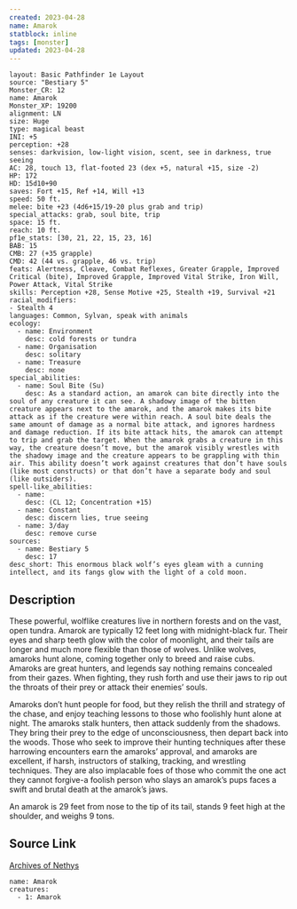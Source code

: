 ```yaml
---
created: 2023-04-28
name: Amarok
statblock: inline
tags: [monster]
updated: 2023-04-28
---
```

```statblock
layout: Basic Pathfinder 1e Layout
source: "Bestiary 5"
Monster_CR: 12
name: Amarok
Monster_XP: 19200
alignment: LN
size: Huge
type: magical beast
INI: +5
perception: +28
senses: darkvision, low-light vision, scent, see in darkness, true seeing
AC: 28, touch 13, flat-footed 23 (dex +5, natural +15, size -2)
HP: 172
HD: 15d10+90
saves: Fort +15, Ref +14, Will +13
speed: 50 ft.
melee: bite +23 (4d6+15/19-20 plus grab and trip)
special_attacks: grab, soul bite, trip
space: 15 ft.
reach: 10 ft.
pf1e_stats: [30, 21, 22, 15, 23, 16]
BAB: 15
CMB: 27 (+35 grapple)
CMD: 42 (44 vs. grapple, 46 vs. trip)
feats: Alertness, Cleave, Combat Reflexes, Greater Grapple, Improved Critical (bite), Improved Grapple, Improved Vital Strike, Iron Will, Power Attack, Vital Strike
skills: Perception +28, Sense Motive +25, Stealth +19, Survival +21
racial_modifiers:
- Stealth 4
languages: Common, Sylvan, speak with animals
ecology:
  - name: Environment
    desc: cold forests or tundra
  - name: Organisation
    desc: solitary
  - name: Treasure
    desc: none
special_abilities:
  - name: Soul Bite (Su)
    desc: As a standard action, an amarok can bite directly into the soul of any creature it can see. A shadowy image of the bitten creature appears next to the amarok, and the amarok makes its bite attack as if the creature were within reach. A soul bite deals the same amount of damage as a normal bite attack, and ignores hardness and damage reduction. If its bite attack hits, the amarok can attempt to trip and grab the target. When the amarok grabs a creature in this way, the creature doesn’t move, but the amarok visibly wrestles with the shadowy image and the creature appears to be grappling with thin air. This ability doesn’t work against creatures that don’t have souls (like most constructs) or that don’t have a separate body and soul (like outsiders).
spell-like_abilities:
  - name:
    desc: (CL 12; Concentration +15)
  - name: Constant
    desc: discern lies, true seeing
  - name: 3/day
    desc: remove curse
sources:
  - name: Bestiary 5
    desc: 17
desc_short: This enormous black wolf’s eyes gleam with a cunning intellect, and its fangs glow with the light of a cold moon.
```
## Description
These powerful, wolflike creatures live in northern forests and on the vast, open tundra. Amarok are typically 12 feet long with midnight-black fur. Their eyes and sharp teeth glow with the color of moonlight, and their tails are longer and much more flexible than those of wolves. Unlike wolves, amaroks hunt alone, coming together only to breed and raise cubs. Amaroks are great hunters, and legends say nothing remains concealed from their gazes. When fighting, they rush forth and use their jaws to rip out the throats of their prey or attack their enemies’ souls.

Amaroks don’t hunt people for food, but they relish the thrill and strategy of the chase, and enjoy teaching lessons to those who foolishly hunt alone at night. The amaroks stalk hunters, then attack suddenly from the shadows. They bring their prey to the edge of unconsciousness, then depart back into the woods. Those who seek to improve their hunting techniques after these harrowing encounters earn the amaroks’ approval, and amaroks are excellent, if harsh, instructors of stalking, tracking, and wrestling techniques. They are also implacable foes of those who commit the one act they cannot forgive-a foolish person who slays an amarok’s pups faces a swift and brutal death at the amarok’s jaws.

An amarok is 29 feet from nose to the tip of its tail, stands 9 feet high at the shoulder, and weighs 9 tons.
## Source Link
[Archives of Nethys](https://aonprd.com/MonsterDisplay.aspx?ItemName=Amarok)
```encounter-table
name: Amarok
creatures:
  - 1: Amarok
```
